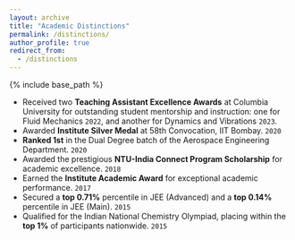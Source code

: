 ```yaml
---
layout: archive
title: "Academic Distinctions"
permalink: /distinctions/
author_profile: true
redirect_from:
  - /distinctions
---
```


{% include base_path %}
<!-- - Received **Teaching Assistant Excellence Award** for outstanding student mentorship in Dynamics & Vib. course.  `2023`
- Received **Teaching Assistant Excellence Award** for outstanding student mentorship in Fluid Mechanics course.  `2022`
<br> -->
- Received two **Teaching Assistant Excellence Awards** at Columbia University for outstanding student mentorship and instruction: one for Fluid Mechanics `2022`, and another for Dynamics and Vibrations `2023`.
- Awarded **Institute Silver Medal** at 58th Convocation, IIT Bombay.                             `2020`
- **Ranked 1st** in the Dual Degree batch of the Aerospace Engineering Department.               `2020`
- Awarded the prestigious **NTU-India Connect Program Scholarship** for academic excellence.     `2018`
- Earned the **Institute Academic Award** for exceptional academic performance.                  `2017`
- Secured a **top 0.71%** percentile in JEE (Advanced) and a **top 0.14%** percentile in JEE (Main).  `2015`
- Qualified for the Indian National Chemistry Olympiad, placing within the **top 1%** of participants nationwide.  `2015`

